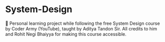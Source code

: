 # System-Design
📘 Personal learning project while following the free System Design course by Coder Army (YouTube), taught by Aditya Tandon Sir. All credits to him and Rohit Negi Bhaiyya for making this course accessible.
